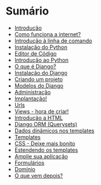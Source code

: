 # Sumário

*   [Introdução][1]
*   [Como funciona a internet?][2]
*   [Introdução à linha de comando][3]
*   [Instalação do Python][4]
*   [Editor de Código][5]
*   [Introdução ao Python][6]
*   [O que é Django?][7]
*   [Instalação do Django][8]
*   [Criando um projeto][9]
*   [Modelos do Django][10]
*   [Administração][11]
*   [Implantação!][12]
*   [Urls][13]
*   [Views - hora de criar!][14]
*   [Introdução a HTML][15]
*   [Django ORM (Querysets)][16]
*   [Dados dinâmicos nos templates][17]
*   [Templates][18]
*   [CSS - Deixe mais bonito][19]
*   [Estendendo os templates][20]
*   [Amplie sua aplicação][21]
*   [Formulários][22]
*   [Domínio][23]
*   [O que vem depois?][24]

 [1]: README.md
 [2]: how_the_internet_works/README.md
 [3]: intro_to_command_line/README.md
 [4]: python_installation/README.md
 [5]: code_editor/README.md
 [6]: python_introduction/README.md
 [7]: django/README.md
 [8]: django_installation/README.md
 [9]: django_start_project/README.md
 [10]: django_models/README.md
 [11]: django_admin/README.md
 [12]: deploy/README.md
 [13]: django_urls/README.md
 [14]: django_views/README.md
 [15]: html/README.md
 [16]: django_orm/README.md
 [17]: dynamic_data_in_templates/README.md
 [18]: django_templates/README.md
 [19]: css/README.md
 [20]: template_extending/README.md
 [21]: extend_your_application/README.md
 [22]: django_forms/README.md
 [23]: domain/README.md
 [24]: whats_next/README.md